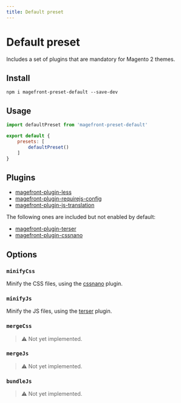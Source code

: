 ```yaml
---
title: Default preset
---
```


# Default preset

Includes a set of plugins that are mandatory for Magento 2 themes.

## Install

    npm i magefront-preset-default --save-dev

## Usage

```js
import defaultPreset from 'magefront-preset-default'

export default {
    presets: [
        defaultPreset()
    ]
}
```

## Plugins

- [magefront-plugin-less](plugins/less.md)
- [magefront-plugin-requirejs-config](plugins/requirejs-config.md)
- [magefront-plugin-js-translation](plugins/js-translation.md)

The following ones are included but not enabled by default:

- [magefront-plugin-terser](plugins/terser.md)
- [magefront-plugin-cssnano](plugins/cssnano.md)


## Options

### `minifyCss`

Minify the CSS files, using the [cssnano](../plugins/cssnano.md) plugin.

### `minifyJs`

Minify the JS files, using the [terser](../plugins/terser.md) plugin.

### `mergeCss`

> ⚠️ Not yet implemented.

### `mergeJs`

> ⚠️ Not yet implemented.

### `bundleJs`

> ⚠️ Not yet implemented.
